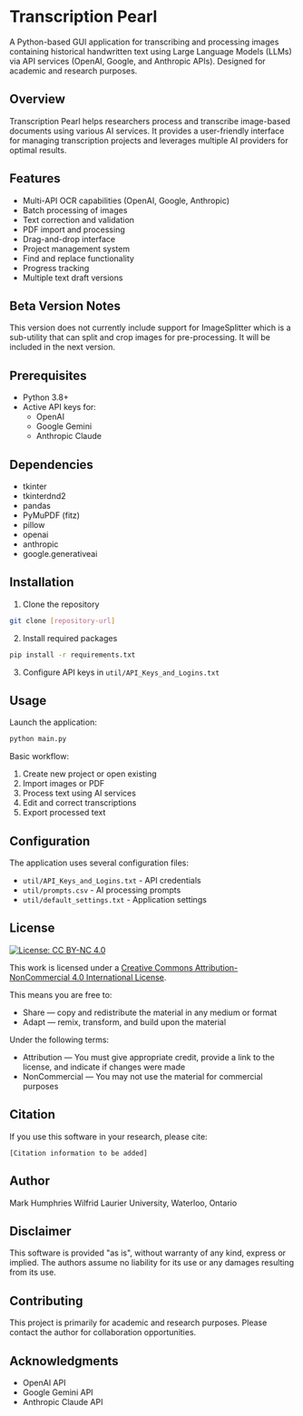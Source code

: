 # Transcription Pearl

A Python-based GUI application for transcribing and processing images containing historical handwritten text using Large Language Models (LLMs) via API services (OpenAI, Google, and Anthropic APIs). Designed for academic and research purposes.

## Overview

Transcription Pearl helps researchers process and transcribe image-based documents using various AI services. It provides a user-friendly interface for managing transcription projects and leverages multiple AI providers for optimal results.

## Features

- Multi-API OCR capabilities (OpenAI, Google, Anthropic)
- Batch processing of images
- Text correction and validation
- PDF import and processing
- Drag-and-drop interface
- Project management system
- Find and replace functionality
- Progress tracking
- Multiple text draft versions

## Beta Version Notes

This version does not currently include support for ImageSplitter which is a sub-utility that can split and crop images for pre-processing. It will be included in the next version.

## Prerequisites

- Python 3.8+
- Active API keys for:
  - OpenAI
  - Google Gemini
  - Anthropic Claude

## Dependencies

- tkinter
- tkinterdnd2
- pandas
- PyMuPDF (fitz)
- pillow
- openai
- anthropic
- google.generativeai

## Installation

1. Clone the repository
```bash
git clone [repository-url]
```

2. Install required packages
```bash
pip install -r requirements.txt
```

3. Configure API keys in `util/API_Keys_and_Logins.txt`

## Usage

Launch the application:
```bash
python main.py
```

Basic workflow:
1. Create new project or open existing
2. Import images or PDF
3. Process text using AI services
4. Edit and correct transcriptions
5. Export processed text

## Configuration

The application uses several configuration files:
- `util/API_Keys_and_Logins.txt` - API credentials
- `util/prompts.csv` - AI processing prompts
- `util/default_settings.txt` - Application settings

## License

[![License: CC BY-NC 4.0](https://img.shields.io/badge/License-CC%20BY--NC%204.0-lightgrey.svg)](https://creativecommons.org/licenses/by-nc/4.0/)

This work is licensed under a [Creative Commons Attribution-NonCommercial 4.0 International License](https://creativecommons.org/licenses/by-nc/4.0/).

This means you are free to:
- Share — copy and redistribute the material in any medium or format
- Adapt — remix, transform, and build upon the material

Under the following terms:
- Attribution — You must give appropriate credit, provide a link to the license, and indicate if changes were made
- NonCommercial — You may not use the material for commercial purposes

## Citation

If you use this software in your research, please cite:
```
[Citation information to be added]
```

## Author

Mark Humphries
Wilfrid Laurier University, Waterloo, Ontario

## Disclaimer

This software is provided "as is", without warranty of any kind, express or implied. The authors assume no liability for its use or any damages resulting from its use.

## Contributing

This project is primarily for academic and research purposes. Please contact the author for collaboration opportunities.

## Acknowledgments

- OpenAI API
- Google Gemini API
- Anthropic Claude API
